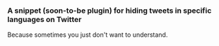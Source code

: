 ### A snippet (soon-to-be plugin) for hiding tweets in specific languages on Twitter

Because sometimes you just don't want to understand.